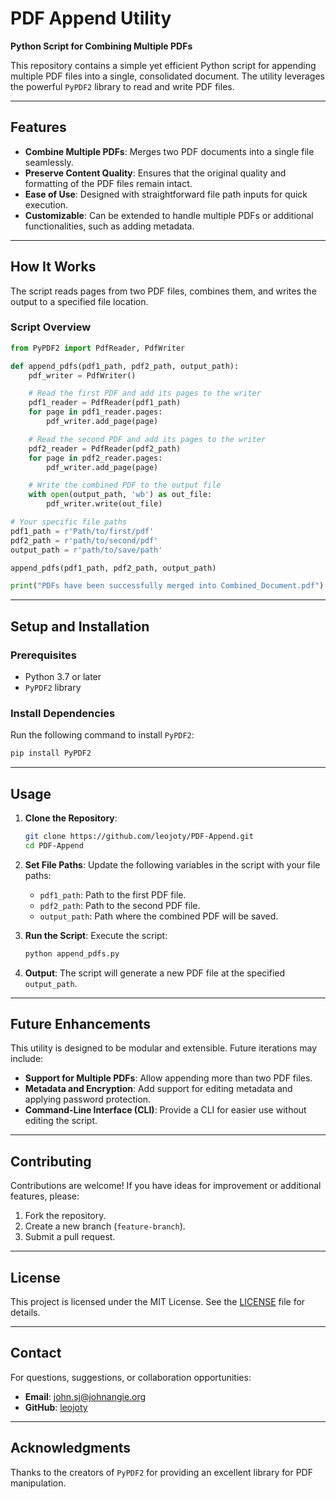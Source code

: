 # PDF Append Utility

**Python Script for Combining Multiple PDFs**

This repository contains a simple yet efficient Python script for appending multiple PDF files into a single, consolidated document. The utility leverages the powerful `PyPDF2` library to read and write PDF files.

---

## **Features**

- **Combine Multiple PDFs**: Merges two PDF documents into a single file seamlessly.
- **Preserve Content Quality**: Ensures that the original quality and formatting of the PDF files remain intact.
- **Ease of Use**: Designed with straightforward file path inputs for quick execution.
- **Customizable**: Can be extended to handle multiple PDFs or additional functionalities, such as adding metadata.

---

## **How It Works**

The script reads pages from two PDF files, combines them, and writes the output to a specified file location.

### **Script Overview**
```python
from PyPDF2 import PdfReader, PdfWriter

def append_pdfs(pdf1_path, pdf2_path, output_path):
    pdf_writer = PdfWriter()

    # Read the first PDF and add its pages to the writer
    pdf1_reader = PdfReader(pdf1_path)
    for page in pdf1_reader.pages:
        pdf_writer.add_page(page)

    # Read the second PDF and add its pages to the writer
    pdf2_reader = PdfReader(pdf2_path)
    for page in pdf2_reader.pages:
        pdf_writer.add_page(page)

    # Write the combined PDF to the output file
    with open(output_path, 'wb') as out_file:
        pdf_writer.write(out_file)

# Your specific file paths
pdf1_path = r'Path/to/first/pdf'
pdf2_path = r'path/to/second/pdf'
output_path = r'path/to/save/path'

append_pdfs(pdf1_path, pdf2_path, output_path)

print("PDFs have been successfully merged into Combined_Document.pdf")
```

---

## **Setup and Installation**

### **Prerequisites**
- Python 3.7 or later
- `PyPDF2` library

### **Install Dependencies**
Run the following command to install `PyPDF2`:
```bash
pip install PyPDF2
```

---

## **Usage**

1. **Clone the Repository**:
   ```bash
   git clone https://github.com/leojoty/PDF-Append.git
   cd PDF-Append
   ```

2. **Set File Paths**:
   Update the following variables in the script with your file paths:
   - `pdf1_path`: Path to the first PDF file.
   - `pdf2_path`: Path to the second PDF file.
   - `output_path`: Path where the combined PDF will be saved.

3. **Run the Script**:
   Execute the script:
   ```bash
   python append_pdfs.py
   ```

4. **Output**:
   The script will generate a new PDF file at the specified `output_path`.

---

## **Future Enhancements**

This utility is designed to be modular and extensible. Future iterations may include:
- **Support for Multiple PDFs**: Allow appending more than two PDF files.
- **Metadata and Encryption**: Add support for editing metadata and applying password protection.
- **Command-Line Interface (CLI)**: Provide a CLI for easier use without editing the script.

---

## **Contributing**

Contributions are welcome! If you have ideas for improvement or additional features, please:
1. Fork the repository.
2. Create a new branch (`feature-branch`).
3. Submit a pull request.

---

## **License**

This project is licensed under the MIT License. See the [LICENSE](LICENSE.md) file for details.

---

## **Contact**

For questions, suggestions, or collaboration opportunities:
- **Email**: [john.sj@johnangie.org](mailto:john.sj@johnangie.org)
- **GitHub**: [leojoty](https://github.com/leojoty)

---

## **Acknowledgments**

Thanks to the creators of `PyPDF2` for providing an excellent library for PDF manipulation.